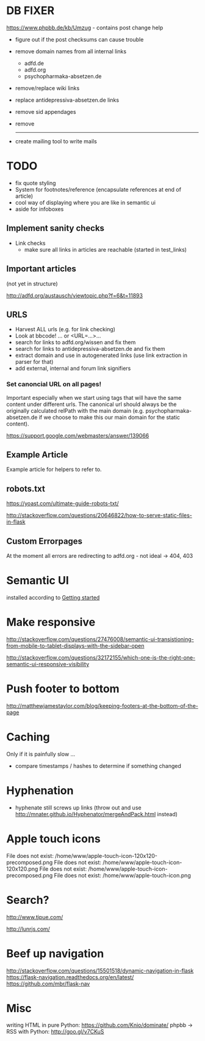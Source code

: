 # DB FIXER

https://www.phpbb.de/kb/Umzug - contains post change help

* figure out if the post checksums can cause trouble

* remove domain names from all internal links
    * adfd.de
    * adfd.org
    * psychopharmaka-absetzen.de
* remove/replace wiki links
* replace antidepressiva-absetzen.de links

* remove sid appendages
* remove <hr>
* create mailing tool to write mails

# TODO

* fix quote styling
* System for footnotes/reference (encapsulate references at end of article)
* cool way of displaying where you are like in semantic ui
* aside for infoboxes

## Implement sanity checks

* Link checks
    * make sure all links in articles are reachable (started in test_links)

## Important articles

(not yet in structure)

http://adfd.org/austausch/viewtopic.php?f=6&t=11893

## URLS

* Harvest ALL urls (e.g. for link checking)
* Look at bbcode! <URL>...</URL> or <URL=...>...</URL>
* search for links to adfd.org/wissen and fix them
* search for links to antidepressiva-absetzen.de and fix them
* extract domain and use in autogenerated links (use link extraction in parser for that)
* add external, internal and forum link signifiers

### Set canoncial URL on all pages!

Important especially when we start using tags that will have the same content under different urls. The canonical url should always be the originally calculated relPath with the main domain (e.g. psychopharmaka-absetzen.de if we choose to make this our main domain for the static content).

https://support.google.com/webmasters/answer/139066

## Example Article

Example article for helpers to refer to.


## robots.txt

https://yoast.com/ultimate-guide-robots-txt/

http://stackoverflow.com/questions/20646822/how-to-serve-static-files-in-flask

## Custom Errorpages

At the moment all errors are redirecting to adfd.org - not ideal -> 404, 403

# Semantic UI

installed according to [Getting started](http://semantic-ui.com/introduction/getting-started.html)

# Make responsive

http://stackoverflow.com/questions/27476008/semantic-ui-transistioning-from-mobile-to-tablet-displays-with-the-sidebar-open

http://stackoverflow.com/questions/32172155/which-one-is-the-right-one-semantic-ui-responsive-visibility

# Push footer to bottom

http://matthewjamestaylor.com/blog/keeping-footers-at-the-bottom-of-the-page

# Caching

Only if it is painfully slow ...

* compare timestamps / hashes to determine if something changed

# Hyphenation

* hyphenate still screws up links (throw out and use http://mnater.github.io/Hyphenator/mergeAndPack.html instead)

# Apple touch icons

File does not exist: /home/www/apple-touch-icon-120x120-precomposed.png
File does not exist: /home/www/apple-touch-icon-120x120.png
File does not exist: /home/www/apple-touch-icon-precomposed.png
File does not exist: /home/www/apple-touch-icon.png

# Search?

http://www.tipue.com/

http://lunrjs.com/

# Beef up navigation

http://stackoverflow.com/questions/15501518/dynamic-navigation-in-flask
https://flask-navigation.readthedocs.org/en/latest/
https://github.com/mbr/flask-nav

# Misc

writing HTML in pure Python: https://github.com/Knio/dominate/
phpbb -> RSS with Python: http://goo.gl/v7CKuS

